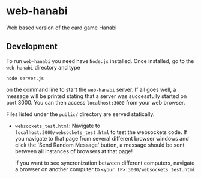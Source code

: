 web-hanabi
==========

Web based version of the card game Hanabi

Development
-----------

To run `web-hanabi` you need have `Node.js` installed.
Once installed, go to the `web-hanabi` directory and type

	node server.js

on the command line to start the `web-hanabi` server.
If all goes well, a message will be printed stating that
a server was successfully started on port 3000.  You can then
access `localhost:3000` from your web browser.

Files listed under the `public/` directory are served
statically.
  * `websockets_test.html`:
	 Navigate to `localhost:3000/websockets_test.html`
	 to test the websockets code.  If you navigate
	 to that page from several different browser windows
	 and click the 'Send Random Message' button,
	 a message should be sent between all instances of
	 browsers at that page!

	 If you want to see syncronization between different
	 computers, navigate a browser on another computer
	 to `<your IP>:3000/websockets_test.html`

